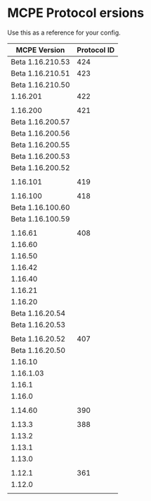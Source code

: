 # MCPE Protocol  ersions
Use this as a reference for your config.

| MCPE  Version     | Protocol ID   |
| ---------------   | ------------- |
| Beta 1.16.210.53  | 424           |
| Beta 1.16.210.51  | 423           |
| Beta 1.16.210.50  |               |
|  1.16.201         | 422           |
|                   |               |
|  1.16.200         | 421           |
| Beta 1.16.200.57  |               |
| Beta 1.16.200.56  |               |
| Beta 1.16.200.55  |               |
| Beta 1.16.200.53  |               |
| Beta 1.16.200.52  |               |
|                   |               |
|  1.16.101 	     | 419           |
|                   |               |
|  1.16.100         | 418           |
| Beta 1.16.100.60  |               |
| Beta 1.16.100.59 	|               |
|                   |               |
|  1.16.61 	     | 408           |
|  1.16.60          |               |
|  1.16.50          |               |
|  1.16.42          |               |
|  1.16.40          |               |
|  1.16.21          |               |
|  1.16.20          |               |
| Beta 1.16.20.54   |               |
| Beta 1.16.20.53   |               |
|                   |               |
| Beta 1.16.20.52 	| 407           |
| Beta 1.16.20.50   |               |
|  1.16.10          |               |
|  1.16.1.03        |               |
|  1.16.1           |               |
|  1.16.0           |               |
|                   |               |
|  1.14.60          | 390           |
|                   |               |
|  1.13.3 	     | 388           |
|  1.13.2           |               |
|  1.13.1           |               |
|  1.13.0           |               |
|                   |               |
|  1.12.1 	     | 361           |
|  1.12.0           |               |
|                   |               |